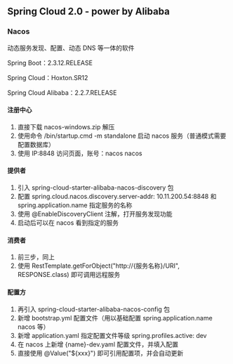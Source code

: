 ## Spring Cloud 2.0 - power by Alibaba

### Nacos

动态服务发现、配置、动态 DNS 等一体的软件

Spring Boot：2.3.12.RELEASE 

Spring Cloud：Hoxton.SR12

Spring Cloud Alibaba：2.2.7.RELEASE

#### 注册中心

1. 直接下载 nacos-windows.zip 解压
2. 使用命令 /bin/startup.cmd -m standalone 启动 nacos 服务（普通模式需要配置数据库）
3. 使用 IP:8848 访问页面，账号：nacos nacos

#### 提供者

1. 引入 spring-cloud-starter-alibaba-nacos-discovery 包
2. 配置 spring.cloud.nacos.discovery.server-addr: 10.11.200.54:8848 和 spring.application.name 指定服务的名称
3. 使用 @EnableDiscoveryClient 注解，打开服务发现功能
4. 启动后可以在 nacos 看到指定的服务

#### 消费者

1. 前三步，同上
2. 使用 RestTemplate.getForObject("http://{服务名称}/URI", RESPONSE.class) 即可调用远程服务

#### 配置方

1. 再引入 spring-cloud-starter-alibaba-nacos-config 包
2. 新增 bootstrap.yml 配置文件（用以基础配置 spring.application.name nacos 等）
3. 新增 application.yaml 指定配置文件等级 spring.profiles.active: dev
4. 在 nacos 上新增 {name}-dev.yaml 配置文件，并填入配置
5. 直接使用 @Value("${xxx}") 即可引用配置项，并会自动更新
